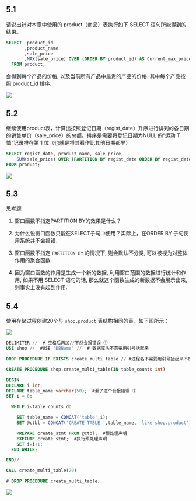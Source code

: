 ## 5.1

请说出针对本章中使用的 product（商品）表执行如下 SELECT 语句所能得到的结果。

```SQL
SELECT  product_id
       ,product_name
       ,sale_price
       ,MAX(sale_price) OVER (ORDER BY product_id) AS Current_max_price
  FROM product;
```

会得到每个产品的价格, 以及当前所有产品中最贵的产品的价格. 其中每个产品按照 product_id 排序.

![](https://s1.vika.cn/space/2022/10/22/a3af79ce9af742a79e7ccb9846254be8)

## 5.2

继续使用product表，计算出按照登记日期（regist_date）升序进行排列的各日期的销售单价（sale_price）的总额。排序是需要将登记日期为NULL 的“运动 T 恤”记录排在第 1 位（也就是将其看作比其他日期都早）

```SQL
SELECT regist_date, product_name, sale_price,
	SUM(sale_price) OVER (PARTITION BY regist_date ORDER BY regist_date) AS sum_price
FROM product;
```

![](https://s1.vika.cn/space/2022/10/22/27097565395347ae887f1c7770e90f02)

## 5.3

思考题

1. 窗口函数不指定PARTITION BY的效果是什么？
2. 为什么说窗口函数只能在SELECT子句中使用？实际上，在ORDER BY 子句使用系统并不会报错.

1. 窗口函数不指定 `PARTITION BY` 的情况下, 则会默认不分类, 可以被视为对整体作用的聚合函数.
2. 因为窗口函数的作用是生成一个新的数据, 利用窗口范围的数据进行统计和作用, 如果不用 SELECT 语句的话, 那么就这个函数生成的新数据不会展示出来, 则事实上没有起到作用.

## 5.4

使用存储过程创建20个与 `shop.product` 表结构相同的表，如下图所示：

![](https://s1.vika.cn/space/2022/10/22/2def423838a44ce6b15ee77a7dbf1e17)

```SQL
DELIMITER //  # 空格后再加//不然会报错误 ①
USE shop //  #USE 'DBName' //  # 数据库名不需要用引号括起来

DROP PROCEDURE IF EXISTS create_multi_table // #过程名不需要用引号括起来不然会报错误 ①

CREATE PROCEDURE shop.create_multi_table(IN table_counts int)

BEGIN
DECLARE i int;
DECLARE table_name varchar(50);  #漏了这个会报错误 ②
SET i = 0;

  WHILE i<table_counts do

    SET table_name = CONCAT('table',i);
    SET @ctbl = CONCAT('CREATE TABLE ',table_name,' like shop.product');  #声明变量

    PREPARE create_stmt FROM @ctbl;  #预处理声明
    EXECUTE create_stmt;  #执行预处理声明
    SET i=i+1;
  END WHILE;

END//

CALL create_multi_table(20)

# DROP PROCEDURE create_multi_table;
```

![](https://s1.vika.cn/space/2022/10/23/7133a2c41a0a4794a308f18edf9ada04)
